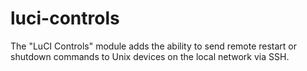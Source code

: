 # luci-controls
The "LuCI Controls" module adds the ability to send remote restart or shutdown commands to Unix devices on the local network via SSH.

